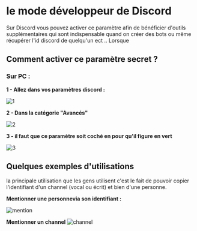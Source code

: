 # le mode développeur de Discord

Sur Discord vous pouvez activer ce paramètre afin de bénéficier d'outils supplémentaires qui sont indispensable quand on créer des bots ou même récupérer l'id discord de quelqu'un ect ..
Lorsque 

## Comment activer ce paramètre secret ?

### Sur PC :

**1 - Allez dans vos paramètres discord :**

![1](https://i.imgur.com/kRwshUA.png)


**2 - Dans la catégorie "Avancés"**

![2](https://i.imgur.com/8nxyJlc.png)


**3 - il faut que ce paramètre soit coché en pour qu'il figure en vert**

![3](https://i.imgur.com/L27qVIC.png)


## Quelques exemples d'utilisations 

la principale utilisation que les gens utilisent c'est le fait de pouvoir copier l'identifiant d'un channel (vocal ou écrit) et bien d'une personne.

**Mentionner une personnevia son identifiant :**

![mention](https://i.imgur.com/xCcwpW9.gif)

**Mentionner un channel** 
![channel](https://i.imgur.com/WuxhNyP.gif)
